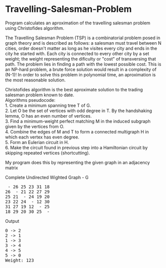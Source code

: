 # Travelling-Salesman-Problem
Program calculates an aproximation of the travelling salesman problem using Christofides algorithm.

The Travelling Salesman Problem (TSP) is a combinatorial problem posed in graph theory and is described as follows: a salesman must travel between N cities, order doesn't matter as long as he visites every city and ends in the city he started with. Each city is connected to every other city by a set weight; the weight representing the dificulty or "cost" of transversing that path. The problem lies in finding a path with the lowest possible cost. This is an NP-hard problem, a brute force solution would result in a complexity of (N-1)! In order to solve this problem in polynomial time, an aproximation is the most reasonable solution.  

Christofides algorithm is the best aproximate solution to the trading salesman problem known to date.  
Algorithms pseudocode:  
    1. Create a minimum spanning tree T of G.  
    2. Let O be the set of vertices with odd degree in T. By the handshaking lemma, O has an even number of vertices.  
    3. Find a minimum-weight perfect matching M in the induced subgraph given by the vertices from O.  
    4. Combine the edges of M and T to form a connected multigraph H in which each vertex has even degree.  
    5. Form an Eulerian circuit in H.  
    6. Make the circuit found in previous step into a Hamiltonian circuit by skipping repeated vertices (shortcutting).  
    
My program does this by representing the given graph in an adjacency matrix

Complete Undirected Wighted Graph - G  
<pre>
 - 26 25 23 31 18  
26  - 21 22 27 29  
25 21  - 24 19 20  
23 22 24  - 12 30  
31 27 19 12  - 25  
18 29 20 30 25  - 
</pre>

Output  
<pre>
0 -> 2  
2 -> 1  
1 -> 3  
3 -> 4  
4 -> 5  
5 -> 0  
Weight: 123
</pre>
